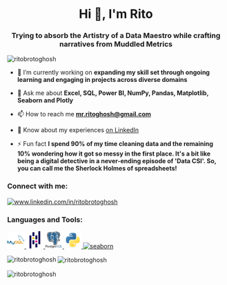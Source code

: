 <h1 align="center">Hi 👋, I'm Rito</h1>
<h3 align="center">Trying to absorb the Artistry of a Data Maestro while crafting narratives from Muddled Metrics</h3>

<p align="left"> <img src="https://komarev.com/ghpvc/?username=ritobrotoghosh&label=Profile%20views&color=0e75b6&style=flat" alt="ritobrotoghosh" /> </p>

- 🔭 I’m currently working on **expanding my skill set through ongoing learning and engaging in projects across diverse domains**

- 💬 Ask me about **Excel, SQL, Power BI, NumPy, Pandas, Matplotlib, Seaborn and Plotly**

- 📫 How to reach me **mr.ritoghosh@gmail.com**

- 📄 Know about my experiences [on LinkedIn](www.linkedin.com/in/ritobrotoghosh)

- ⚡ Fun fact **I spend 90% of my time cleaning data and the remaining 10% wondering how it got so messy in the first place. It's a bit like being a digital detective in a never-ending episode of 'Data CSI'. So, you can call me the Sherlock Holmes of spreadsheets!**

<h3 align="left">Connect with me:</h3>
<p align="left">
<a href="https://linkedin.com/in/ritobrotoghosh" target="blank"><img align="center" src="https://raw.githubusercontent.com/rahuldkjain/github-profile-readme-generator/master/src/images/icons/Social/linked-in-alt.svg" alt="www.linkedin.com/in/ritobrotoghosh" height="30" width="40" /></a>
</p>

<h3 align="left">Languages and Tools:</h3>
<p align="left"> <a href="https://www.mysql.com/" target="_blank" rel="noreferrer"> <img src="https://raw.githubusercontent.com/devicons/devicon/master/icons/mysql/mysql-original-wordmark.svg" alt="mysql" width="40" height="40"/> </a> <a href="https://pandas.pydata.org/" target="_blank" rel="noreferrer"> <img src="https://raw.githubusercontent.com/devicons/devicon/2ae2a900d2f041da66e950e4d48052658d850630/icons/pandas/pandas-original.svg" alt="pandas" width="40" height="40"/> </a> <a href="https://www.postgresql.org" target="_blank" rel="noreferrer"> <img src="https://raw.githubusercontent.com/devicons/devicon/master/icons/postgresql/postgresql-original-wordmark.svg" alt="postgresql" width="40" height="40"/> </a> <a href="https://www.python.org" target="_blank" rel="noreferrer"> <img src="https://raw.githubusercontent.com/devicons/devicon/master/icons/python/python-original.svg" alt="python" width="40" height="40"/> </a> <a href="https://seaborn.pydata.org/" target="_blank" rel="noreferrer"> <img src="https://seaborn.pydata.org/_images/logo-mark-lightbg.svg" alt="seaborn" width="40" height="40"/> </a> </p>

<p><img align="left" src="https://github-readme-stats.vercel.app/api/top-langs?username=ritobrotoghosh&show_icons=true&locale=en&layout=compact" alt="ritobrotoghosh" /></p>

<p>&nbsp;<img align="center" src="https://github-readme-stats.vercel.app/api?username=ritobrotoghosh&show_icons=true&locale=en" alt="ritobrotoghosh" /></p>

<p><img align="center" src="https://github-readme-streak-stats.herokuapp.com/?user=ritobrotoghosh&" alt="ritobrotoghosh" /></p>
